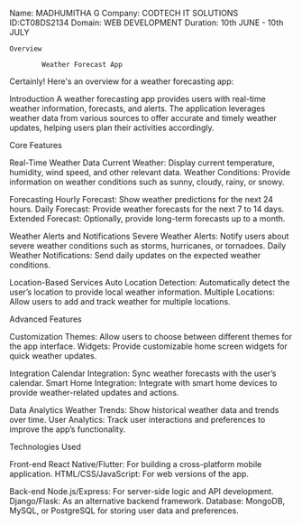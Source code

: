 Name: MADHUMITHA G
Company: CODTECH IT SOLUTIONS
ID:CT08DS2134
Domain: WEB DEVELOPMENT
Duration: 10th JUNE - 10th JULY

    Overview

            Weather Forecast App

Certainly! Here's an overview for a weather forecasting app:

Introduction
A weather forecasting app provides users with real-time weather information, forecasts, and alerts. The application leverages weather data from various sources to offer accurate and timely weather updates, helping users plan their activities accordingly.

Core Features

Real-Time Weather Data
Current Weather: Display current temperature, humidity, wind speed, and other relevant data.
Weather Conditions: Provide information on weather conditions such as sunny, cloudy, rainy, or snowy.

Forecasting
Hourly Forecast: Show weather predictions for the next 24 hours.
Daily Forecast: Provide weather forecasts for the next 7 to 14 days.
Extended Forecast: Optionally, provide long-term forecasts up to a month.

Weather Alerts and Notifications
Severe Weather Alerts: Notify users about severe weather conditions such as storms, hurricanes, or tornadoes.
Daily Weather Notifications: Send daily updates on the expected weather conditions.

 Location-Based Services
Auto Location Detection: Automatically detect the user’s location to provide local weather information.
Multiple Locations: Allow users to add and track weather for multiple locations.

Advanced Features

 Customization
Themes: Allow users to choose between different themes for the app interface.
Widgets: Provide customizable home screen widgets for quick weather updates.

 Integration
Calendar Integration: Sync weather forecasts with the user’s calendar.
Smart Home Integration: Integrate with smart home devices to provide weather-related updates and actions.

 Data Analytics
Weather Trends: Show historical weather data and trends over time.
User Analytics: Track user interactions and preferences to improve the app’s functionality.

Technologies Used

 Front-end
React Native/Flutter: For building a cross-platform mobile application.
HTML/CSS/JavaScript: For web versions of the app.

Back-end
Node.js/Express: For server-side logic and API development.
Django/Flask: As an alternative backend framework.
Database: MongoDB, MySQL, or PostgreSQL for storing user data and preferences.

